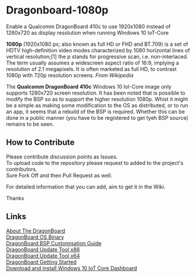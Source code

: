# Dragonboard-1080p
Enable a Qualcomm DragonBoard 410c to use 1920x1080 instead of 1280x720 as display resolution when running Windows 10 IoT-Core

**1080p** (1920x1080 px; also known as full HD or FHD and BT.709) is a set of HDTV high-definition video modes characterized by 1080 horizontal lines of vertical resolution;[1] the p stands for progressive scan, i.e. non-interlaced. The term usually assumes a widescreen aspect ratio of 16:9, implying a resolution of 2.1 megapixels. It is often marketed as full HD, to contrast 1080p with 720p resolution screens.
*From Wikipedia*

The **Qualcomm DragonBoard 410c** Windows 10 IoI-Core image only supports 1280x720 screen resolution. It has been noted that is possible to modify the BSP so as to support the higher resolution 1080p. Whist it might be a simple as making some modification to the OS as distributed, or to run an app, it seems that a rebuild of the BSP is required. Whether this can be done in a public manner (you have to be registered to get tyeh BSP source) remains to be seen.

## How to Contribute
Please contribute discussion points as Issues.  
To upload code to the repository please request to added to the project's contributors.  
Sure Fork Off and then Pull Request as well.

For detailed information that you can add, aim to get it in the Wiki.

Thanks

## Links
[About The DragonBoard](https://developer.qualcomm.com/hardware/dragonboard-410c)  
[DragonBoard  OS Binary](https://developer.qualcomm.com/download/db410c/windows-10-iot-core-bsp.zip)  
[DragonBoard BSP Customisation Guide](https://developer.qualcomm.com/download/db410c/windows-10-iot-bsp-customization-guide.pdf)  
[DragonBoard Update Tool x86](https://developer.qualcomm.com/download/db410c/windows-10-iot-update-tool-dragonboard-410c-x86.zip)  
[DragonBoard Update Tool x64](https://developer.qualcomm.com/download/db410c/windows-10-iot-update-tool-dragonboard-410c-x64.zip)  
[DragonBoard Getting Started](https://developer.microsoft.com/en-us/windows/iot/Docs/GetStarted/dragonboard/stable/GetStartedStep1.htm)   
[Download and install Windows 10 IoT Core Dashboard]()

